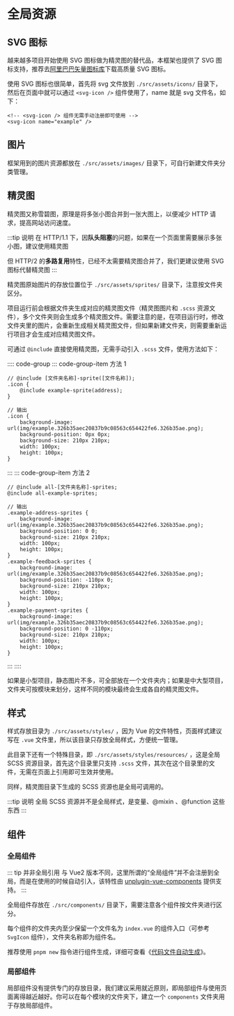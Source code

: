 # 全局资源

## SVG 图标

越来越多项目开始使用 SVG 图标做为精灵图的替代品，本框架也提供了 SVG 图标支持，推荐去[阿里巴巴矢量图标库](https://www.iconfont.cn/)下载高质量 SVG 图标。

使用 SVG 图标也很简单，首先将 svg 文件放到 `./src/assets/icons/` 目录下，然后在页面中就可以通过 `<svg-icon />` 组件使用了，name 就是 svg 文件名，如下：

```html:no-line-numbers
<!-- <svg-icon /> 组件无需手动注册即可使用 -->
<svg-icon name="example" />
```

## 图片

框架用到的图片资源都放在 `./src/assets/images/` 目录下，可自行新建文件夹分类管理。

## 精灵图

精灵图又称雪碧图，原理是将多张小图合并到一张大图上，以便减少 HTTP 请求，提高网站访问速度。

:::tip 说明
在 HTTP/1.1 下，因**队头阻塞**的问题，如果在一个页面里需要展示多张小图，建议使用精灵图

但 HTTP/2 的**多路复用**特性，已经不太需要精灵图合并了，我们更建议使用 SVG 图标代替精灵图
:::

精灵图原始图片的存放位置位于 `./src/assets/sprites/` 目录下，注意按文件夹区分。

项目运行前会根据文件夹生成对应的精灵图文件（精灵图图片和 `.scss` 资源文件），多个文件夹则会生成多个精灵图文件。需要注意的是，在项目运行时，修改文件夹里的图片，会重新生成相关精灵图文件，但如果新建文件夹，则需要重新运行项目才会生成对应精灵图文件。

可通过 `@include` 直接使用精灵图，无需手动引入 `.scss` 文件，使用方法如下：

:::: code-group
::: code-group-item 方法 1
```scss:no-line-numbers
// @include [文件夹名称]-sprite([文件名称]);
.icon {
    @include example-sprite(address);
}

// 输出
.icon {
    background-image: url(img/example.326b35aec20837b9c08563c654422fe6.326b35ae.png);
    background-position: 0px 0px;
    background-size: 210px 210px;
    width: 100px;
    height: 100px;
}
```
:::
::: code-group-item 方法 2
```scss:no-line-numbers
// @include all-[文件夹名称]-sprites;
@include all-example-sprites;

// 输出
.example-address-sprites {
    background-image: url(img/example.326b35aec20837b9c08563c654422fe6.326b35ae.png);
    background-position: 0 0;
    background-size: 210px 210px;
    width: 100px;
    height: 100px;
}
.example-feedback-sprites {
    background-image: url(img/example.326b35aec20837b9c08563c654422fe6.326b35ae.png);
    background-position: -110px 0;
    background-size: 210px 210px;
    width: 100px;
    height: 100px;
}
.example-payment-sprites {
    background-image: url(img/example.326b35aec20837b9c08563c654422fe6.326b35ae.png);
    background-position: 0 -110px;
    background-size: 210px 210px;
    width: 100px;
    height: 100px;
}
```
:::
::::

如果是小型项目，静态图片不多，可全部放在一个文件夹内；如果是中大型项目，文件夹可按模块来划分，这样不同的模块最终会生成各自的精灵图文件。

## 样式

样式存放目录为 `./src/assets/styles/` ，因为 Vue 的文件特性，页面样式建议写在 `.vue` 文件里，所以该目录只存放全局样式，方便统一管理。

此目录下还有一个特殊目录，即 `./src/assets/styles/resources/` ，这是全局 SCSS 资源目录，首先这个目录里只支持 `.scss` 文件，其次在这个目录里的文件，无需在页面上引用即可生效并使用。

同样，精灵图目录下生成的 SCSS 资源也是全局可调用的。

:::tip 说明
全局 SCSS 资源并不是全局样式，是变量、@mixin 、@function 这些东西
:::

## 组件

### 全局组件

::: tip 并非全局引用
与 Vue2 版本不同，这里所谓的“全局组件”并不会注册到全局，而是在使用的时候自动引入，该特性由 [unplugin-vue-components](https://github.com/antfu/unplugin-vue-components) 提供支持。
:::

全局组件存放在 `./src/components/` 目录下，需要注意各个组件按文件夹进行区分。

每个组件的文件夹内至少保留一个文件名为 `index.vue` 的组件入口（可参考 `SvgIcon` 组件），文件夹名称即为组件名。

推荐使用 `pnpm new` 指令进行组件生成，详细可查看《[代码文件自动生成](plop.md)》。

### 局部组件

局部组件没有提供专门的存放目录，我们建议采用就近原则，即局部组件与使用页面离得越近越好。你可以在每个模块的文件夹下，建立一个 `components` 文件夹用于存放局部组件。